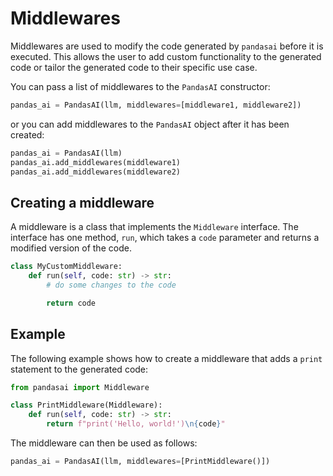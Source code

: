 # Middlewares

Middlewares are used to modify the code generated by `pandasai` before it is executed. This allows the user to add custom functionality to the generated code or tailor the generated code to their specific use case.

You can pass a list of middlewares to the `PandasAI` constructor:

```python
pandas_ai = PandasAI(llm, middlewares=[middleware1, middleware2])
```

or you can add middlewares to the `PandasAI` object after it has been created:

```python
pandas_ai = PandasAI(llm)
pandas_ai.add_middlewares(middleware1)
pandas_ai.add_middlewares(middleware2)
```

## Creating a middleware

A middleware is a class that implements the `Middleware` interface. The interface has one method, `run`, which takes a `code` parameter and returns a modified version of the code.

```python
class MyCustomMiddleware:
    def run(self, code: str) -> str:
        # do some changes to the code

        return code
```

## Example

The following example shows how to create a middleware that adds a `print` statement to the generated code:

```python
from pandasai import Middleware

class PrintMiddleware(Middleware):
    def run(self, code: str) -> str:
        return f"print('Hello, world!')\n{code}"
```

The middleware can then be used as follows:

```python
pandas_ai = PandasAI(llm, middlewares=[PrintMiddleware()])
```
